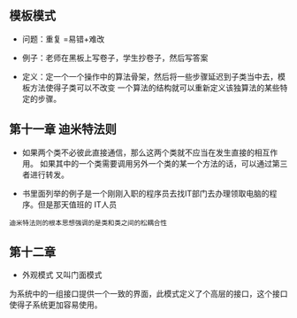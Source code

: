 ## 模板模式

- 问题：重复 =易错+难改
- 例子：老师在黑板上写卷子，学生抄卷子，然后写答案

- 定义：定一个一个操作中的算法骨架，然后将一些步骤延迟到子类当中去，模板方法使得子类可以不改变
一个算法的结构就可以重新定义该独算法的某些特定的步骤。

## 第十一章 迪米特法则

- 如果两个类不必彼此直接通信，那么这两个类就不应当在发生直接的相互作用。
如果其中的一个类需要调用另外一个类的某一个方法的话，可以通过第三者进行转发。


- 书里面列举的例子是一个刚刚入职的程序员去找IT部门去办理领取电脑的程序。但是那天值班的
IT人员


``迪米特法则的根本思想强调的是类和类之间的松耦合性``


## 第十二章

- 外观模式 又叫门面模式

为系统中的一组接口提供一个一致的界面，此模式定义了个高层的接口，这个接口使得子系统更加容易使用。

